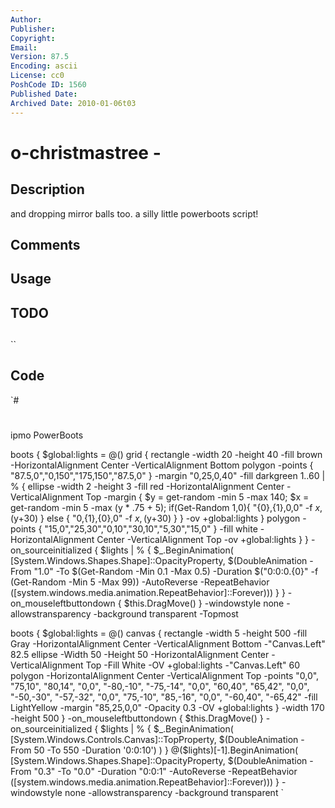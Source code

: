 ```yaml
---
Author: 
Publisher: 
Copyright: 
Email: 
Version: 87.5
Encoding: ascii
License: cc0
PoshCode ID: 1560
Published Date: 
Archived Date: 2010-01-06t03
---
```


# o-christmastree - 

## Description

and dropping mirror balls too. a silly little powerboots script!

## Comments



## Usage



## TODO



## 

``

## Code

`#
 #
 ipmo PowerBoots
 
 
 boots { 
    $global:lights = @()
    grid { 
       rectangle -width 20 -height 40 -fill brown -HorizontalAlignment Center -VerticalAlignment Bottom
       polygon -points { "87.5,0","0,150","175,150","87.5,0" } -margin "0,25,0,40" -fill darkgreen 
       1..60 | % { ellipse -width 2 -height 3 -fill red -HorizontalAlignment Center -VerticalAlignment Top -margin { $y = get-random -min 5 -max 140; $x = get-random -min 5 -max $($y * .75 + 5); if(Get-Random 1,0){ "{0},{1},0,0" -f $x,($y+30) } else { "0,{1},{0},0" -f $x,($y+30) } } -ov +global:lights }
       polygon -points { "15,0","25,30","0,10","30,10","5,30","15,0" } -fill white -HorizontalAlignment Center -VerticalAlignment Top -ov +global:lights
    }
 } -on_sourceinitialized {
    $lights | % { $_.BeginAnimation( [System.Windows.Shapes.Shape]::OpacityProperty, 
    $(DoubleAnimation -From "1.0" -To $(Get-Random -Min 0.1 -Max 0.5) -Duration $("0:0:0.{0}" -f (Get-Random -Min 5 -Max 99)) -AutoReverse -RepeatBehavior ([system.windows.media.animation.RepeatBehavior]::Forever))) }
 } -on_mouseleftbuttondown { 
    $this.DragMove() 
 } -windowstyle none -allowstransparency -background transparent -Topmost
 
 
 
 boots {
    $global:lights = @()
    canvas {
       rectangle -width 5 -height 500 -fill Gray -HorizontalAlignment Center -VerticalAlignment Bottom -"Canvas.Left" 82.5
       ellipse -Width 50 -Height 50 -HorizontalAlignment Center -VerticalAlignment Top -Fill White -OV +global:lights -"Canvas.Left" 60
       polygon -HorizontalAlignment Center -VerticalAlignment Top -points "0,0", "75,10",   "80,14",
                                                                          "0,0", "-80,-10", "-75,-14",
                                                                          "0,0", "60,40",   "65,42",
                                                                          "0,0", "-50,-30", "-57,-32",
                                                                          "0,0", "75,-10",  "85,-16",
                                                                          "0,0", "-60,40",  "-65,42" -fill LightYellow -margin "85,25,0,0" -Opacity 0.3 -OV +global:lights
    } -width 170 -height 500
 } -on_mouseleftbuttondown { 
    $this.DragMove() 
 } -on_sourceinitialized {
    $lights | % {  
       $_.BeginAnimation( [System.Windows.Controls.Canvas]::TopProperty, $(DoubleAnimation -From 50 -To 550 -Duration '0:0:10') )
    } 
    @($lights)[-1].BeginAnimation( [System.Windows.Shapes.Shape]::OpacityProperty, 
       $(DoubleAnimation -From "0.3" -To "0.0" -Duration "0:0:1" -AutoReverse -RepeatBehavior ([system.windows.media.animation.RepeatBehavior]::Forever)))
 } -windowstyle none -allowstransparency -background transparent
`


